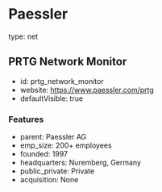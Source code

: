 # Paessler
type: net

## PRTG Network Monitor
- id: prtg_network_monitor
- website: https://www.paessler.com/prtg
- defaultVisible: true

### Features
- parent: Paessler AG
- emp_size: 200+ employees
- founded: 1997
- headquarters: Nuremberg, Germany
- public_private: Private
- acquisition: None
